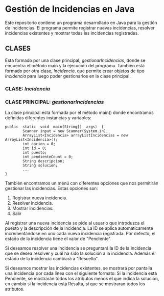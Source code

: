 # Gestión de Incidencias en Java

Este repositorio contiene un programa desarrollado en Java para la gestión de incidencias. El programa permite registrar nuevas incidencias, resolver incidencias existentes y mostrar todas las incidencias registradas.

## CLASES
Esta formado por una clase principal, *gestionarIncidencias*, donde se encuentra el método main y la ejecución del programa. También está formado por otra clase, *Incidencia*, que permite crear objetos de tipo *Incidencia* para luego poder gestionarlos en la clase principal.


### CLASE: *Incidencia*

### CLASE PRINCIPAL: *gestionarIncidencias*
La clase principal está formada por el método main() donde encontramos definidas diferentes instancias y variables:

    public  static  void  main(String[]  args)  {
			Scanner input = new Scanner(System.in);
			ArrayList<Incidencia> arrayListIncidencias = new ArrayList<Incidencia>();
			int opcion = 0;
			int id = 0;
			int puesto;
			int pendienteCount = 0;
			String descripcion;
			String solucion;
			...
	}
También encontramos un menú con diferentes opciones que nos permitirán gestionar las incidencias. Estas opciones son:
	
1. Registrar nueva incidencia.
2. Resolver incidencia.
3. Mostrar incidencias.
4. Salir

Al registrar una nueva incidencia se pide al usuario que introduzca el puesto y la descripción de la incidencia. La ID se aplica automáticamente incrementándose en uno cada nueva incidencia registrada. Por defecto, el estado de la incidencia tiene el valor de "Pendiente".

Si deseamos resolver una incidencia se preguntará la ID de la incidencia que se desea resolver y cuál ha sido la solución a la incidencia. Además el estado de la incidencia cambiará a "Resuelto". 

Si deseamos mostrar las incidencias existentes, se mostrará por pantalla una incidencia por cada línea con el siguiente formato:
Si la incidencia está Pendiente, se mostrarán todos los atributos menos el que indica la solución, en cambio si la incidencia está Resulta, sí que se mostraran todos los atributos.
